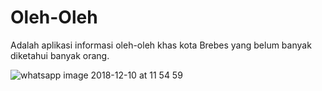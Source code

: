# Oleh-Oleh
Adalah aplikasi informasi oleh-oleh khas kota Brebes yang belum banyak diketahui banyak orang.

![whatsapp image 2018-12-10 at 11 54 59](https://user-images.githubusercontent.com/43864735/49713142-244c7400-fc7a-11e8-8380-e654c718ae9b.jpeg)

